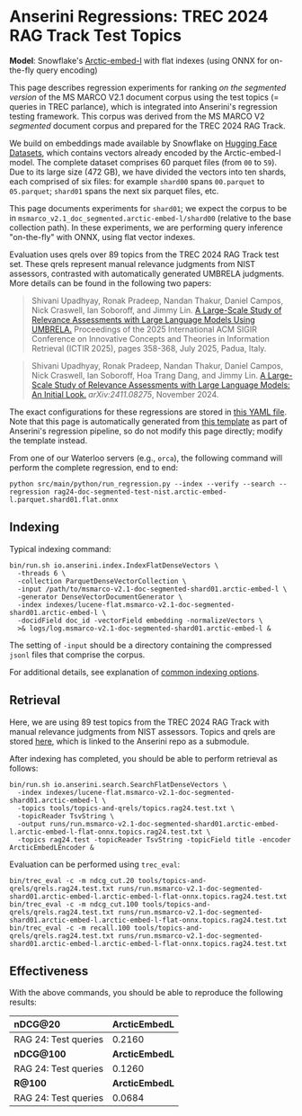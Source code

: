 # Anserini Regressions: TREC 2024 RAG Track Test Topics

**Model**: Snowflake's [Arctic-embed-l](https://huggingface.co/Snowflake/snowflake-arctic-embed-l) with flat indexes (using ONNX for on-the-fly query encoding)

This page describes regression experiments for ranking _on the segmented version_ of the MS MARCO V2.1 document corpus using the test topics (= queries in TREC parlance), which is integrated into Anserini's regression testing framework.
This corpus was derived from the MS MARCO V2 _segmented_ document corpus and prepared for the TREC 2024 RAG Track.

We build on embeddings made available by Snowflake on [Hugging Face Datasets](https://huggingface.co/datasets/Snowflake/msmarco-v2.1-snowflake-arctic-embed-l), which contains vectors already encoded by the Arctic-embed-l model.
The complete dataset comprises 60 parquet files (from `00` to `59`).
Due to its large size (472 GB), we have divided the vectors into ten shards, each comprised of six files:
for example `shard00` spans `00.parquet` to `05.parquet`; `shard01` spans the next six parquet files, etc.

This page documents experiments for `shard01`; we expect the corpus to be in `msmarco_v2.1_doc_segmented.arctic-embed-l/shard00` (relative to the base collection path).
In these experiments, we are performing query inference "on-the-fly" with ONNX, using flat vector indexes.

Evaluation uses qrels over 89 topics from the TREC 2024 RAG Track test set.
These qrels represent manual relevance judgments from NIST assessors, contrasted with automatically generated UMBRELA judgments.
More details can be found in the following two papers:

> Shivani Upadhyay, Ronak Pradeep, Nandan Thakur, Daniel Campos, Nick Craswell, Ian Soboroff, and Jimmy Lin. [A Large-Scale Study of Relevance Assessments with Large Language Models Using UMBRELA.](https://dl.acm.org/doi/10.1145/3731120.3744605) Proceedings of the 2025 International ACM SIGIR Conference on Innovative Concepts and Theories in Information Retrieval (ICTIR 2025), pages 358-368, July 2025, Padua, Italy.

> Shivani Upadhyay, Ronak Pradeep, Nandan Thakur, Daniel Campos, Nick Craswell, Ian Soboroff, Hoa Trang Dang, and Jimmy Lin. [A Large-Scale Study of Relevance Assessments with Large Language Models: An Initial Look.](https://arxiv.org/abs/2411.08275) _arXiv:2411.08275_, November 2024.

The exact configurations for these regressions are stored in [this YAML file](../../src/main/resources/regression/rag24-doc-segmented-test-nist.arctic-embed-l.parquet.shard01.flat.onnx.yaml).
Note that this page is automatically generated from [this template](../../src/main/resources/docgen/templates/rag24-doc-segmented-test-nist.arctic-embed-l.parquet.shard01.flat.onnx.template) as part of Anserini's regression pipeline, so do not modify this page directly; modify the template instead.

From one of our Waterloo servers (e.g., `orca`), the following command will perform the complete regression, end to end:

```
python src/main/python/run_regression.py --index --verify --search --regression rag24-doc-segmented-test-nist.arctic-embed-l.parquet.shard01.flat.onnx
```

## Indexing

Typical indexing command:

```
bin/run.sh io.anserini.index.IndexFlatDenseVectors \
  -threads 6 \
  -collection ParquetDenseVectorCollection \
  -input /path/to/msmarco-v2.1-doc-segmented-shard01.arctic-embed-l \
  -generator DenseVectorDocumentGenerator \
  -index indexes/lucene-flat.msmarco-v2.1-doc-segmented-shard01.arctic-embed-l \
  -docidField doc_id -vectorField embedding -normalizeVectors \
  >& logs/log.msmarco-v2.1-doc-segmented-shard01.arctic-embed-l &
```

The setting of `-input` should be a directory containing the compressed `jsonl` files that comprise the corpus.

For additional details, see explanation of [common indexing options](../../docs/common-indexing-options.md).

## Retrieval

Here, we are using 89 test topics from the TREC 2024 RAG Track with manual relevance judgments from NIST assessors.
Topics and qrels are stored [here](https://github.com/castorini/anserini-tools/tree/master/topics-and-qrels), which is linked to the Anserini repo as a submodule.

After indexing has completed, you should be able to perform retrieval as follows:

```
bin/run.sh io.anserini.search.SearchFlatDenseVectors \
  -index indexes/lucene-flat.msmarco-v2.1-doc-segmented-shard01.arctic-embed-l \
  -topics tools/topics-and-qrels/topics.rag24.test.txt \
  -topicReader TsvString \
  -output runs/run.msmarco-v2.1-doc-segmented-shard01.arctic-embed-l.arctic-embed-l-flat-onnx.topics.rag24.test.txt \
  -topics rag24.test -topicReader TsvString -topicField title -encoder ArcticEmbedLEncoder &
```

Evaluation can be performed using `trec_eval`:

```
bin/trec_eval -c -m ndcg_cut.20 tools/topics-and-qrels/qrels.rag24.test.txt runs/run.msmarco-v2.1-doc-segmented-shard01.arctic-embed-l.arctic-embed-l-flat-onnx.topics.rag24.test.txt
bin/trec_eval -c -m ndcg_cut.100 tools/topics-and-qrels/qrels.rag24.test.txt runs/run.msmarco-v2.1-doc-segmented-shard01.arctic-embed-l.arctic-embed-l-flat-onnx.topics.rag24.test.txt
bin/trec_eval -c -m recall.100 tools/topics-and-qrels/qrels.rag24.test.txt runs/run.msmarco-v2.1-doc-segmented-shard01.arctic-embed-l.arctic-embed-l-flat-onnx.topics.rag24.test.txt
```

## Effectiveness

With the above commands, you should be able to reproduce the following results:

| **nDCG@20**                                                                                                  | **ArcticEmbedL**|
|:-------------------------------------------------------------------------------------------------------------|-----------------|
| RAG 24: Test queries                                                                                         | 0.2160          |
| **nDCG@100**                                                                                                 | **ArcticEmbedL**|
| RAG 24: Test queries                                                                                         | 0.1260          |
| **R@100**                                                                                                    | **ArcticEmbedL**|
| RAG 24: Test queries                                                                                         | 0.0684          |
